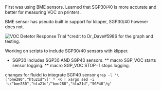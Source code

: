 First was using BME sensors.  Learned that SGP30/40 is more accurate and better for measuring VOC on printers.

BME sensor has pseudo built in support for klipper, SGP30/40 however does not.

![VOC Detetor Response Trial](https://user-images.githubusercontent.com/2658/213833893-e2d6ee10-d895-4833-af44-51245fcbe39f.png)
*credit to Dr_Dave#5986 for the graph and testing.


Working on scripts to include SGP30/40 sensors with klipper.


* SGP30 includes SGP30 AND SGP40 sensors.
 ** macro SGP_VOC starts sensor logging.
 ** macro SGP_VOC STOP=1 stops logging.
 
changes for fluidd to integrate SGP40 sensor
`grep -l '\["bme280","htu21d"\]' * -R | xargs sed -i 's/"bme280","htu21d"/"bme280","htu21d","SGP40"/g' `
